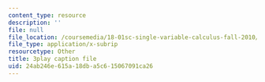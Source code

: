 ```yaml
---
content_type: resource
description: ''
file: null
file_location: /coursemedia/18-01sc-single-variable-calculus-fall-2010/24ab246e615a18dba5c615067091ca26_7EKztFcTiUU.srt
file_type: application/x-subrip
resourcetype: Other
title: 3play caption file
uid: 24ab246e-615a-18db-a5c6-15067091ca26
---
```


